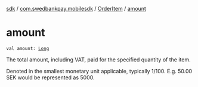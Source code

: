 [sdk](../../index.md) / [com.swedbankpay.mobilesdk](../index.md) / [OrderItem](index.md) / [amount](./amount.md)

# amount

`val amount: `[`Long`](https://kotlinlang.org/api/latest/jvm/stdlib/kotlin/-long/index.html)

The total amount, including VAT, paid for the specified quantity of the item.

Denoted in the smallest monetary unit applicable, typically 1/100.
E.g. 50.00 SEK would be represented as 5000.

